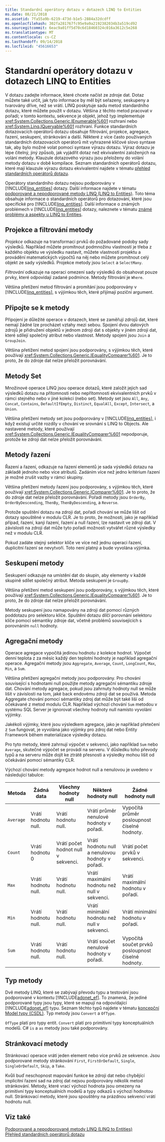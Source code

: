 ```yaml
---
title: Standardní operátory dotazu v dotazech LINQ to Entities
ms.date: 08/21/2018
ms.assetid: 7fa55a9b-6219-473d-b1e5-2884a32dcdff
ms.openlocfilehash: 302fa281767fc95e9a9a2192382034b3a519cd92
ms.sourcegitcommit: 6eac9a01ff5d70c6d18460324c016a3612c5e268
ms.translationtype: MT
ms.contentlocale: cs-CZ
ms.lasthandoff: 09/14/2018
ms.locfileid: "45616653"
---
```

# <a name="standard-query-operators-in-linq-to-entities-queries"></a>Standardní operátory dotazu v dotazech LINQ to Entities
V dotazu zadejte informace, které chcete načíst ze zdroje dat. Dotaz můžete také určit, jak tyto informace by měl být seřazeny, seskupeny a tvarovány dříve, než se vrátí. LINQ poskytuje sadu metod standardního dotazu, které můžete použít v dotazu. Většina z těchto metod pracovat v pořadí; v tomto kontextu, sekvence je objekt, jehož typ implementuje <xref:System.Collections.Generic.IEnumerable%601> rozhraní nebo <xref:System.Linq.IQueryable%601> rozhraní. Funkce standardních dotazovacích operátorů dotazu obsahuje filtrování, projekce, agregace, řazení, seskupení, stránkování a další. Některé z více často používaných standardních dotazovacích operátorů mít vyhrazené klíčové slovo syntaxe tak, aby bylo možné volat pomocí syntaxe výrazu dotazu. Výraz dotazu je lépe čitelný, jiný způsob, jak vyjádřit dotaz než ekvivalentní založených na volání metody. Klauzule dotazového výrazu jsou přeloženy do volání metody dotazu v době kompilace. Seznam standardních operátorů dotazu, které mají klauzule výrazu dotazu ekvivalentní najdete v tématu [přehled standardních operátorů dotazu](https://msdn.microsoft.com/library/24cda21e-8af8-4632-b519-c404a839b9b2).  
  
 Operátory standardního dotazu nejsou podporovány v [!INCLUDE[linq_entities](../../../../../../includes/linq-entities-md.md)] dotazy. Další informace najdete v tématu [podporované a nepodporované metody LINQ (LINQ to Entities)](../../../../../../docs/framework/data/adonet/ef/language-reference/supported-and-unsupported-linq-methods-linq-to-entities.md). Toto téma obsahuje informace o standardních operátorů pro dotazování, které jsou specifické pro [!INCLUDE[linq_entities](../../../../../../includes/linq-entities-md.md)]. Další informace o známých problémech v [!INCLUDE[linq_entities](../../../../../../includes/linq-entities-md.md)] dotazy, naleznete v tématu [známé problémy a aspekty u LINQ to Entities](../../../../../../docs/framework/data/adonet/ef/language-reference/known-issues-and-considerations-in-linq-to-entities.md).  
  
## <a name="projection-and-filtering-methods"></a>Projekce a filtrování metody  
 *Projekce* odkazuje na transformaci prvků do požadované podoby sady výsledků. Například můžete promítnout podmnožinu vlastností je třeba z každého objektu ve výsledku nastavit, můžete vlastnosti projektu a provádění matematických výpočtů na něj nebo můžete promítnout celý objekt ze sady výsledků. Projekce metody jsou `Select` a `SelectMany`.  
  
 *Filtrování* odkazuje na operaci omezení sady výsledků do obsahovat pouze prvky, které odpovídají zadané podmínce. Metody filtrování je `Where`.  
  
 Většina přetížení metod filtrování a promítání jsou podporovány v [!INCLUDE[linq_entities](../../../../../../includes/linq-entities-md.md)], s výjimkou těch, které přijímají poziční argument.  
  
## <a name="join-methods"></a>Připojte se k metody  
 Připojení je důležité operace v dotazech, které se zaměřují zdrojů dat, které nemají žádné lze procházet vztahy mezi sebou. Spojení dvou datových zdrojů je přidružení objektů v jednom zdroji dat s objekty v jiném zdroji dat, které sdílejí společný atribut nebo vlastnost. Metody spojení jsou `Join` a `GroupJoin`.  
  
 Většina přetížení metod spojení jsou podporovány, s výjimkou těch, které používají <xref:System.Collections.Generic.IEqualityComparer%601>. Je to proto, že do zdroje dat nelze přeložit porovnávání.  
  
## <a name="set-methods"></a>Metody Set  
 Množinové operace LINQ jsou operace dotazů, které založit jejich sad výsledků dotazu na přítomnosti nebo nepřítomnosti ekvivalentních prvků v rámci stejného nebo v jiné kolekci (nebo set). Metody set jsou `All`, `Any`, `Concat`, `Contains`, `DefaultIfEmpty`, `Distinct`, `EqualAll`, `Except`, `Intersect`, a `Union`.  
  
 Většina přetížení metody set jsou podporovány v [!INCLUDE[linq_entities](../../../../../../includes/linq-entities-md.md)], i když existují určité rozdíly v chování ve srovnání s LINQ to Objects. Ale nastavené metody, které používají <xref:System.Collections.Generic.IEqualityComparer%601> nepodporuje, protože ke zdroji dat nelze přeložit porovnávání.  
  
## <a name="ordering-methods"></a>Metody řazení  
 Řazení a řazení, odkazuje na řazení elementů je sada výsledků dotazu na základě jednoho nebo více atributů. Zadáním více než jedno kritérium řazení je možné zrušit vazby v rámci skupiny.  
  
 Většina přetížení metody řazení jsou podporovány, s výjimkou těch, které používají <xref:System.Collections.Generic.IComparer%601>. Je to proto, že do zdroje dat nelze přeložit porovnávání. Pořadí metody jsou `OrderBy`, `OrderByDescending`, `ThenBy`, `ThenByDescending`, a `Reverse`.  
  
 Protože spuštění dotazu na zdroji dat, pořadí chování se může lišit od dotazy spouštěné v modulu CLR. Je to proto, že možnosti, jako je například případ, řazení, kanji řazení, řazení a null řazení, lze nastavit ve zdroji dat. V závislosti na zdroji dat může tyto pořadí možnosti vytvářet různé výsledky než v modulu CLR.  
  
 Pokud zadáte stejný selektor klíče ve více než jednu operaci řazení, duplicitní řazení se nevytvoří. Toto není platný a bude vyvolána výjimka.  
  
## <a name="grouping-methods"></a>Seskupení metody  
 Seskupení odkazuje na umístění dat do skupin, aby elementy v každé skupině sdílet společný atribut. Metoda seskupení je `GroupBy`.  
  
 Většina přetížení metod seskupení jsou podporovány, s výjimkou těch, které používají <xref:System.Collections.Generic.IEqualityComparer%601>. Je to proto, že do zdroje dat nelze přeložit porovnávání.  
  
 Metody seskupení jsou namapovány na zdroji dat pomocí různých poddotazu pro selektoru klíče. Spuštění dotazu dílčí porovnání selektoru klíče pomocí sémantiky zdroje dat, včetně problémů souvisejících s porovnáním `null` hodnoty.  
  
## <a name="aggregate-methods"></a>Agregační metody  
 Operace agregace vypočítá jedinou hodnotu z kolekce hodnot. Výpočet denní teplota z za měsíc každý den teplotní hodnoty je například agregační operace. Agregační metody jsou `Aggregate`, `Average`, `Count`, `LongCount`, `Max`, `Min`, a `Sum`.  
  
 Většina přetížení agregační metody jsou podporovány. Pro chování související s hodnotami null použijte metody agregační sémantiku zdroje dat. Chování metody agregace, pokud jsou zahrnuty hodnoty null se může lišit v závislosti na tom, jaké back endovému zdroji dat se používá. Metoda Aggregate chování pomocí sémantiky zdroj dat může být také liší od očekávané z metod modulu CLR. Například výchozí chování `Sum` metodou v systému SQL Server je ignorovat všechny hodnoty null namísto vyvolání výjimky.  
  
 Jakékoli výjimky, které jsou výsledkem agregace, jako je například přetečení z `Sum` fungovat, je vyvolána jako výjimky pro zdroj dat nebo Entity Framework během materializace výsledky dotazu.  
  
 Pro tyto metody, které zahrnují výpočet v sekvenci, jako například `Sum` nebo `Average`, skutečné výpočet se provádí na serveru. V důsledku toho převody typů a na serveru může dojít ke ztrátě přesnosti a výsledky mohou lišit od očekávání pomocí sémantiky CLR.  
  
 Výchozí chování metody agregace hodnot null a nenulovou je uvedeno v následující tabulce:  
  
|Metoda|Žádná data|Všechny hodnoty null|Některé hodnoty null|Žádné hodnoty null|  
|------------|-------------|---------------------|----------------------|--------------------|  
|`Average`|Vrátí hodnotu null.|Vrátí hodnotu null.|Vrátí průměr nenulové hodnoty v pořadí.|Vypočítá průměr posloupnost číselné hodnoty.|  
|`Count`|Vrátí hodnotu 0|Vrátí počet hodnot null v sekvenci.|Vrátí hodnotu null a nenulovou hodnoty v pořadí.|Vrátí počet prvků v sekvenci.|  
|`Max`|Vrátí hodnotu null.|Vrátí hodnotu null.|Vrátí maximální hodnotu než null v sekvenci.|Vrátí maximální hodnotu v pořadí.|  
|`Min`|Vrátí hodnotu null.|Vrátí hodnotu null.|Vrátí minimální hodnotu než null v sekvenci.|Vrátí minimální hodnotu v pořadí.|  
|`Sum`|Vrátí hodnotu null.|Vrátí hodnotu null.|Vrátí součet nenulové hodnoty v pořadí.|Vypočítá součet prvků posloupnost číselné hodnoty.|  
  
## <a name="type-methods"></a>Typ metody  
 Dvě metody LINQ, které se zabývají převodu typu a testování jsou podporované v kontextu [!INCLUDE[adonet_ef](../../../../../../includes/adonet-ef-md.md)]. To znamená, že jediné podporované typy jsou typy, které se mapují na odpovídající [!INCLUDE[adonet_ef](../../../../../../includes/adonet-ef-md.md)] typu. Seznam těchto typů najdete v tématu [koncepční Model typy (CSDL)](https://msdn.microsoft.com/library/987b995f-e429-4569-9559-b4146744def4). Typ metody jsou `Convert` a `OfType`.  
  
 `OfType` platí pro typy entit. `Convert` platí pro primitivní typy konceptuálních modelů.  C# `is` a `as` metody jsou také podporovány.  
  
## <a name="paging-methods"></a>Stránkovací metody  
 Stránkovací operace vrátí jeden element nebo více prvků ze sekvence. Jsou podporované metody stránkování `First`, `FirstOrDefault`, `Single`, `SingleOrDefault`, `Skip`, a `Take`.  
  
 Kvůli buď neschopnost mapování funkce ke zdroji dat nebo chybějící implicitní řazení sad na zdroj dat nejsou podporovány několik metod stránkování. Metody, které vrací výchozí hodnota jsou omezeny na primitivní typy konceptuálních modelů a typy odkazů s výchozí hodnotou null. Stránkovací metody, které jsou spouštěny na prázdnou sekvencí vrátí hodnotu null.  
  
## <a name="see-also"></a>Viz také  
 [Podporované a nepodporované metody LINQ (LINQ to Entities)](../../../../../../docs/framework/data/adonet/ef/language-reference/supported-and-unsupported-linq-methods-linq-to-entities.md)  
 [Přehled standardních operátorů dotazu](https://msdn.microsoft.com/library/24cda21e-8af8-4632-b519-c404a839b9b2)
